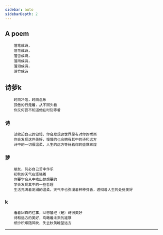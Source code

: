 ```yaml
---
sidebar: auto
sidebarDepth: 2
---
```

## A poem
```
	落笔成诗，
	落花成诗，
	落雪成诗，
	落雨成诗，
	落泪成诗，
	落竹成诗
```
## 诗萝k
```
	时而冷落，时而温乐
	孤傲的行走着，从不回头看
	你又何尝不知道他在时刻等着
```
### 诗
```
	试收起自己的傲慢，你会发现这世界是有对你的崇尚
	你会发现这件美好，慢慢的也会拥有其中的诗和远方
	诗中的一切很温柔，人生的远方等待着你的盛世辉煌
```
### 萝
```
	朋友，何必自己苦中作乐
	初秋的天气在坚强着
	你要学会从中找出她想要的
	学会发现其中的一些哲理
	生活充满着宠溺的温柔，天气中也弥漫着种种芬香，透彻着人生的处处美好
```
### k
```
	看着回首的往事，回想曾经（是）诗很美好
	诗和远方的美好，鸟瞰着未来的雄厚
	细沙积堆随风吹，失去秋黄瞻望远方
```
---
